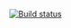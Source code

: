 [![Build status](https://ci.appveyor.com/api/projects/status/dnfwd00nye5ksr6q?svg=true)](https://ci.appveyor.com/project/Petrmameev/api-ci2)